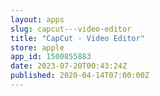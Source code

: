 ```yaml
---
layout: apps
slug: capcut---video-editor
title: "CapCut - Video Editor"
store: apple
app_id: 1500855883
date: 2023-07-20T00:43:24Z
published: 2020-04-14T07:00:00Z
---
```

